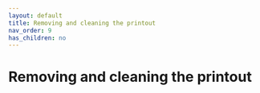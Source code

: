 ```yaml
---
layout: default
title: Removing and cleaning the printout	
nav_order: 9
has_children: no
---
```

<h1> Removing and cleaning the printout </h1>

